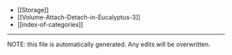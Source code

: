 * [[Storage]]
* [[Volume-Attach-Detach-in-Eucalyptus-3]]
* [[index-of-categories]]

*****
NOTE: this file is automatically generated. Any edits will be overwritten.
